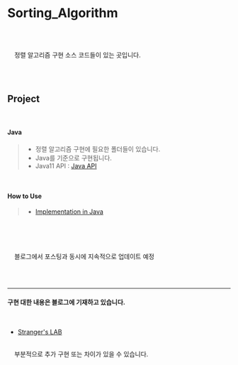 # Sorting_Algorithm



<br/><br/> 

&nbsp;&nbsp;&nbsp; 정렬 알고리즘 구현 소스 코드들이 있는 곳입니다.  

<br/><br/>  


Project
-----------
<br/>

#### Java  




> - 정렬 알고리즘 구현에 필요한 폴더들이 있습니다.
> - Java를 기준으로 구현됩니다.
> - Java11 API : [Java API](https://docs.oracle.com/en/java/javase/11/docs/api/index.html)

<br/>

#### How to Use
> - [Implementation in Java](https://github.com/kdgyun/Sorting_Algorithm/blob/master/SortingAlgorithm/Java/README.md#project)


<br/><br/><br/><br/>
&nbsp;&nbsp;&nbsp; 블로그에서 포스팅과 동시에 지속적으로 업데이트 예정 



<br/><br/>

-----------------

#### 구현 대한 내용은 블로그에 기재하고 있습니다.  
<br/>

- [Stranger's LAB](https://st-lab.tistory.com/category/알고리즘/Java)
<br/>
&nbsp;&nbsp;&nbsp; 부분적으로 추가 구현 또는 차이가 있을 수 있습니다.

<br/><br/>


